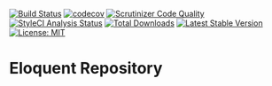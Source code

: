 [![Build Status](https://travis-ci.org/richan-fongdasen/eloquent-repository.svg?branch=master)](https://travis-ci.org/richan-fongdasen/eloquent-repository)
[![codecov](https://codecov.io/gh/richan-fongdasen/eloquent-repository/branch/master/graph/badge.svg)](https://codecov.io/gh/richan-fongdasen/eloquent-repository)
[![Scrutinizer Code Quality](https://scrutinizer-ci.com/g/richan-fongdasen/eloquent-repository/badges/quality-score.png?b=master)](https://scrutinizer-ci.com/g/richan-fongdasen/eloquent-repository/?branch=master)
[![StyleCI Analysis Status](https://github.styleci.io/repos/135787392/shield?branch=master)](https://github.styleci.io/repos/135787392)
[![Total Downloads](https://poser.pugx.org/richan-fongdasen/eloquent-repository/d/total.svg)](https://packagist.org/packages/richan-fongdasen/eloquent-repository)
[![Latest Stable Version](https://poser.pugx.org/richan-fongdasen/eloquent-repository/v/stable.svg)](https://packagist.org/packages/richan-fongdasen/eloquent-repository)
[![License: MIT](https://poser.pugx.org/laravel/framework/license.svg)](https://opensource.org/licenses/MIT)

# Eloquent Repository
